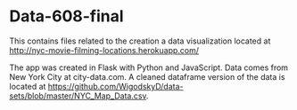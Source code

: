 # Data-608-final

This contains files related to the creation a data visualization located at http://nyc-movie-filming-locations.herokuapp.com/

The app was created in Flask with Python and JavaScript.  Data comes from New York City at city-data.com.  A cleaned 
dataframe version of the data is located at https://github.com/WigodskyD/data-sets/blob/master/NYC_Map_Data.csv.
